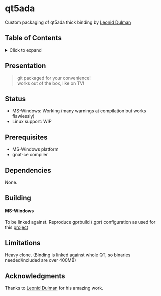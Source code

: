 # qt5ada
Custom packaging of qt5ada thick binding by [Leonid Dulman](https://r3fowwcolhrzycn2yzlzzw-on.drv.tw/AdaStudio/qtada/qt5ada.html)

## Table of Contents
<details>
<summary>Click to expand</summary>

1. [Presentation](#Presentation)
2. [Status](#Status)
3. [Prerequisites](#Prerequisites)  
4. [Dependencies](#Dependencies)
5. [Building](#Building)
   1. [Windows](#Windows)
6. [Limitations](#Limitations)
7. [Acknowledgments](#Acknowledgments)

</details>

## Presentation
<div align="center">

</div>

> git packaged for your convenience!  
> works out of the box, like on TV!

<!---![alt text](https://github.com/ohenley/readme-template/blob/master/thug_war.png)--->

## Status
- MS-Windows: Working (many warnings at compilation but works flawlessly)
- Linux support: WIP

## Prerequisites
- MS-Windows platform
- gnat-ce compiler

## Dependencies
None.

## Building
#### MS-Windows
To be linked against.
Reproduce gprbuild (.gpr) configuration as used for this [project](https://github.com/ohenley/covidsim)

## Limitations
Heavy clone. (Binding is linked against whole QT, so binaries needed/included are over 400MB)

## Acknowledgments
Thanks to [Leonid Dulman](https://r3fowwcolhrzycn2yzlzzw-on.drv.tw/AdaStudio/qtada/qt5ada.html) for his amazing work.
